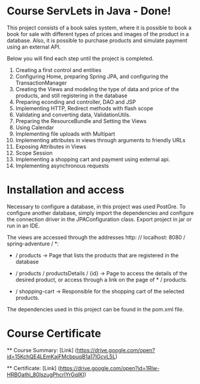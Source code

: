 # Course ServLets in Java - Done!

This project consists of a book sales system, where it is possible to book a book for sale with different types of prices and images of the product in a database. Also, it is possible to purchase products and simulate payment using an external API.

Below you will find each step until the project is completed.

1) Creating a first control and entities
2) Configuring Home, preparing Spring JPA, and configuring the TransactionManager
3) Creating the Views and modeling the type of data and price of the products, and still registering in the database
4) Preparing econding and controller, DAO and JSP
5) Implementing HTTP, Redirect methods with flash scope
6) Validating and converting data, ValidationUtils.
7) Preparing the ResourceBundle and Setting the Views
8) Using Calendar
9) Implementing file uploads with Multipart
10) Implementing attributes in views through arguments to friendly URLs
11) Exposing Attributes in Views
12) Scope Session
13) Implementing a shopping cart and payment using external api.
14) Implementing asynchronous requests

# Installation and access

Necessary to configure a database, in this project was used PostGre. To configure another database, simply import the dependencies and configure the connection driver in the JPAConfiguration class. Export project in jar or run in an IDE.

The views are accessed through the addresses http: // localhost: 8080 / spring-adventure / *:

* / products -> Page that lists the products that are registered in the database

* / products / productsDetails / {id} -> Page to access the details of the desired product, or access through a link on the page of * / products.

* / shopping-cart -> Responsible for the shopping cart of the selected products.

The dependencies used in this project can be found in the pom.xml file.

# Course Certificate

** Course Summary: [Link] (https://drive.google.com/open?id=15KchQE4LEmKajFMcbpuqB1a17lGcvL5L)

** Certificate: [Link] (https://drive.google.com/open?id=1RIw-HRBOathi_80IszugPhcrlYrGqIKI)